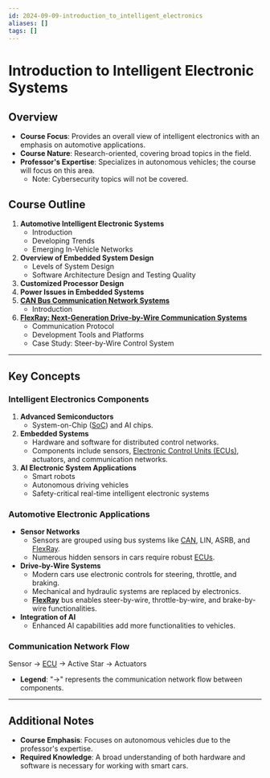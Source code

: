 ```yaml
---
id: 2024-09-09-introduction_to_intelligent_electronics
aliases: []
tags: []
---
```


# Introduction to Intelligent Electronic Systems

## Overview

- **Course Focus**: Provides an overall view of intelligent electronics with an emphasis on automotive applications.
- **Course Nature**: Research-oriented, covering broad topics in the field.
- **Professor's Expertise**: Specializes in autonomous vehicles; the course will focus on this area.
  - Note: Cybersecurity topics will not be covered.

## Course Outline

1. **Automotive Intelligent Electronic Systems**
   - Introduction
   - Developing Trends
   - Emerging In-Vehicle Networks
2. **Overview of Embedded System Design**
   - Levels of System Design
   - Software Architecture Design and Testing Quality
3. **Customized Processor Design**
4. **Power Issues in Embedded Systems**
5. **[CAN Bus Communication Network Systems](2024-09-09-can.md)**
   - Introduction
6. **[FlexRay: Next-Generation Drive-by-Wire Communication Systems](2024-09-09-flexray.md)**
   - Communication Protocol
   - Development Tools and Platforms
   - Case Study: Steer-by-Wire Control System

---

## Key Concepts

### Intelligent Electronics Components

1. **Advanced Semiconductors**
   - System-on-Chip ([SoC](2024-09-09-soc.md)) and AI chips.
2. **Embedded Systems**
   - Hardware and software for distributed control networks.
   - Components include sensors, [Electronic Control Units (ECUs)](2024-09-09-ecu.md), actuators, and communication networks.
3. **AI Electronic System Applications**
   - Smart robots
   - Autonomous driving vehicles
   - Safety-critical real-time intelligent electronic systems

### Automotive Electronic Applications

- **Sensor Networks**
  - Sensors are grouped using bus systems like [CAN](2024-09-09-can.md), LIN, ASRB, and [FlexRay](2024-09-09-flexray.md).
  - Numerous hidden sensors in cars require robust [ECUs](2024-09-09-ecu.md).
- **Drive-by-Wire Systems**
  - Modern cars use electronic controls for steering, throttle, and braking.
  - Mechanical and hydraulic systems are replaced by electronics.
  - **[FlexRay](2024-09-09-flexray.md)** bus enables steer-by-wire, throttle-by-wire, and brake-by-wire functionalities.
- **Integration of AI**
  - Enhanced AI capabilities add more functionalities to vehicles.

### Communication Network Flow

Sensor → [ECU](2024-09-09-ecu.md) → Active Star → Actuators

- **Legend**: "→" represents the communication network flow between components.

---

## Additional Notes

- **Course Emphasis**: Focuses on autonomous vehicles due to the professor's expertise.
- **Required Knowledge**: A broad understanding of both hardware and software is necessary for working with smart cars.
